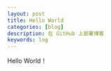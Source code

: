 ```yaml
---
layout: post
title: Hello World
categories: [blog]
description: 在 GitHub 上部署博客
keywords: log
---
```


Hello World！
